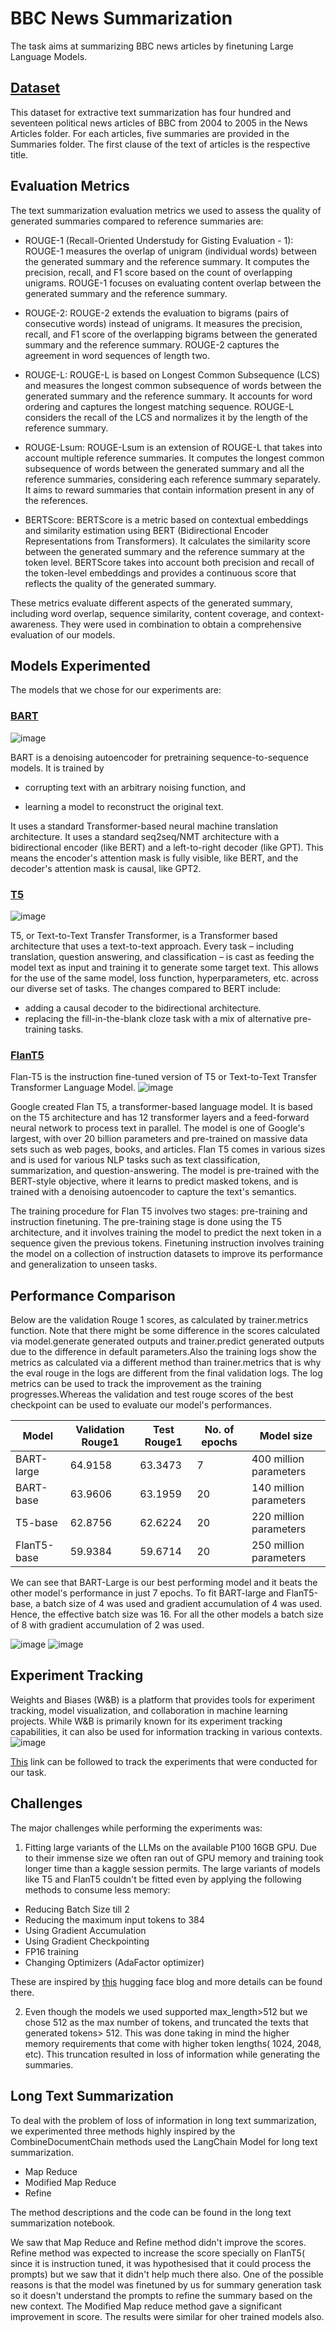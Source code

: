 
# BBC News Summarization

The task aims at summarizing BBC news articles by finetuning Large Language Models.


## [Dataset](https://www.kaggle.com/datasets/pariza/bbc-news-summary?datasetId=24984&sortBy=dateRun&tab=profile)

This dataset for extractive text summarization has four hundred and seventeen political news articles of BBC from 2004 to 2005 in the News Articles folder. For each articles, five summaries are provided in the Summaries folder. The first clause of the text of articles is the respective title.
## Evaluation Metrics

The text summarization evaluation metrics we used to assess the quality of generated summaries compared to reference summaries are:

* ROUGE-1 (Recall-Oriented Understudy for Gisting Evaluation - 1): ROUGE-1 measures the overlap of unigram (individual words) between the generated summary and the reference summary. It computes the precision, recall, and F1 score based on the count of overlapping unigrams. ROUGE-1 focuses on evaluating content overlap between the generated summary and the reference summary.

* ROUGE-2: ROUGE-2 extends the evaluation to bigrams (pairs of consecutive words) instead of unigrams. It measures the precision, recall, and F1 score of the overlapping bigrams between the generated summary and the reference summary. ROUGE-2 captures the agreement in word sequences of length two.

* ROUGE-L: ROUGE-L is based on Longest Common Subsequence (LCS) and measures the longest common subsequence of words between the generated summary and the reference summary. It accounts for word ordering and captures the longest matching sequence. ROUGE-L considers the recall of the LCS and normalizes it by the length of the reference summary.

* ROUGE-Lsum: ROUGE-Lsum is an extension of ROUGE-L that takes into account multiple reference summaries. It computes the longest common subsequence of words between the generated summary and all the reference summaries, considering each reference summary separately. It aims to reward summaries that contain information present in any of the references.

* BERTScore: BERTScore is a metric based on contextual embeddings and similarity estimation using BERT (Bidirectional Encoder Representations from Transformers). It calculates the similarity score between the generated summary and the reference summary at the token level. BERTScore takes into account both precision and recall of the token-level embeddings and provides a continuous score that reflects the quality of the generated summary.

These metrics evaluate different aspects of the generated summary, including word overlap, sequence similarity, content coverage, and context-awareness. They were used in combination to obtain a comprehensive evaluation of our models.

## Models Experimented
The models that we chose for our experiments are:
### [BART](https://arxiv.org/abs/1910.13461v1)
![image](https://github.com/shreyasajal/BBC-News-Summary/assets/58565264/9bce0645-bcf9-455b-96a5-a12d794fd60a)

BART is a denoising autoencoder for pretraining sequence-to-sequence models. It is trained by

 * corrupting text with an arbitrary noising function, and 
 
 * learning a model to reconstruct the original text.
 
  It uses a standard Transformer-based neural machine translation architecture. It uses a standard seq2seq/NMT architecture with a bidirectional encoder (like BERT) and a left-to-right decoder (like GPT). This means the encoder's attention mask is fully visible, like BERT, and the decoder's attention mask is causal, like GPT2.
  

### [T5](https://arxiv.org/abs/1910.10683v3)
![image](https://github.com/shreyasajal/BBC-News-Summary/assets/58565264/887ff67d-cb8b-4ca3-88d8-a6b32010744a)

T5, or Text-to-Text Transfer Transformer, is a Transformer based architecture that uses a text-to-text approach. Every task – including translation, question answering, and classification – is cast as feeding the model text as input and training it to generate some target text. This allows for the use of the same model, loss function, hyperparameters, etc. across our diverse set of tasks. The changes compared to BERT include:

* adding a causal decoder to the bidirectional architecture.
* replacing the fill-in-the-blank cloze task with a mix of alternative pre-training tasks.
### [FlanT5](https://arxiv.org/abs/2210.11416v5)
Flan-T5 is the instruction fine-tuned version of T5 or Text-to-Text Transfer Transformer Language Model.
![image](https://github.com/shreyasajal/BBC-News-Summary/assets/58565264/03f3aff7-c30e-43a6-aff5-4a4f76161c29)


Google created Flan T5, a transformer-based language model. It is based on the T5 architecture and has 12 transformer layers and a feed-forward neural network to process text in parallel. The model is one of Google's largest, with over 20 billion parameters and pre-trained on massive data sets such as web pages, books, and articles. Flan T5 comes in various sizes and is used for various NLP tasks such as text classification, summarization, and question-answering. The model is pre-trained with the BERT-style objective, where it learns to predict masked tokens, and is trained with a denoising autoencoder to capture the text's semantics.

The training procedure for Flan T5 involves two stages: pre-training and instruction finetuning. The pre-training stage is done using the T5 architecture, and it involves training the model to predict the next token in a sequence given the previous tokens. Finetuning instruction involves training the model on a collection of instruction datasets to improve its performance and generalization to unseen tasks.

## Performance Comparison
Below are the validation Rouge 1 scores, as calculated by trainer.metrics function. Note that there might be some difference in the scores calculated via model.generate generated outputs and trainer.predict generated outputs due to the difference in default parameters.Also the training logs show the metrics as calculated via a different method than trainer.metrics that is why the eval rouge in the logs are different from the final validation logs. The log metrics can be used to track the improvement as the training progresses.Whereas the validation and test rouge scores of the best checkpoint can be used to evaluate our model's performances.

| Model       | Validation Rouge1 | Test Rouge1 | No. of epochs | Model size             |
|-------------|-------------------|-------------|---------------|------------------------|
| BART-large  | 64.9158           | 63.3473     | 7             | 400 million parameters |
| BART-base   | 63.9606           | 63.1959     | 20            | 140 million parameters |
| T5-base     | 62.8756           | 62.6224     | 20            | 220 million parameters |
| FlanT5-base | 59.9384           | 59.6714     | 20            | 250 million parameters |

We can see that BART-Large is our best performing model and it beats the other model's performance in just 7 epochs. To fit BART-large and FlanT5-base, a batch size of 4 was used and gradient accumulation of 4 was used. Hence, the effective batch size was 16. For all the other models a batch size of 8 with gradient accumulation of 2 was used.

![image](https://github.com/shreyasajal/BBC-News-Summary/assets/58565264/d607aa13-6d3e-4d1c-bea7-a9baf6c9e189)
![image](https://github.com/shreyasajal/BBC-News-Summary/assets/58565264/30f610b1-d388-43d0-85fc-714b9b1f67e0)

## Experiment Tracking

Weights and Biases (W&B) is a platform that provides tools for experiment tracking, model visualization, and collaboration in machine learning projects. While W&B is primarily known for its experiment tracking capabilities, it can also be used for information tracking in various contexts.
![image](https://github.com/shreyasajal/BBC-News-Summary/assets/58565264/90e95919-ebc6-46c8-9cb6-0aae99f23b3e)

[This](https://wandb.ai/shreyasajal/huggingface?workspace=user-shreyasajal) link can be followed to track the experiments that were conducted for our task.

## Challenges
The major challenges while performing the experiments was:
1. Fitting large variants of the LLMs on the available P100 16GB GPU. Due to their immense size we often ran out of GPU memory and training took longer time than a kaggle session permits. 
The large variants of models like T5 and FlanT5 couldn't be fitted even by applying the following methods to consume less memory:
* Reducing Batch Size till 2
* Reducing the maximum input tokens to 384
* Using Gradient Accumulation
* Using Gradient Checkpointing
* FP16 training
* Changing Optimizers (AdaFactor optimizer)

These are inspired by [this](https://huggingface.co/docs/transformers/v4.18.0/en/performance) hugging face blog and more details can be found there.

2. Even though the models we used supported max_length>512 but we chose 512 as the max number of tokens, and truncated the texts that generated tokens> 512. This was done taking in mind the higher memory requirements that come with higher token lengths( 1024, 2048, etc). This truncation resulted in loss of information while generating the summaries.

## Long Text Summarization 
To deal with the problem of loss of information in long text summarization, we experimented three methods highly inspired by the CombineDocumentChain methods used the LangChain Model for long text summarization. 
* Map Reduce
* Modified Map Reduce
* Refine

The method descriptions and the code can be found in the long text summarization notebook.

We saw that Map Reduce and Refine method didn't improve the scores. Refine method was expected to increase the score specially on FlanT5( since it is instruction tuned, it was hypothesised that it could process the prompts) but we saw that it didn't help much there also. One of the possible reasons is that the model was finetuned by us for summary generation task so it doesn't understand the prompts to refine the summary based on the new context.
The Modified Map reduce method gave a significant improvement in score. The results were similar for oher trained models also.


